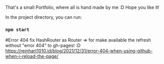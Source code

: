 That's a small Portfolio, where all is hand made by me :D
Hope you like it!

In the project directory, you can run:

### `npm start`

#Error 404 fix
HashRouter as Router => for make available the refresh without "error 404" to gh-pages! :D
https://reinhart1010.id/blog/2021/12/31/error-404-when-using-github-when-i-reload-the-page/
